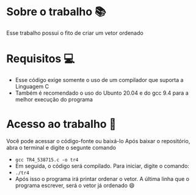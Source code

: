 # Sobre o trabalho :books:
Esse trabalho possui o fito de criar um vetor ordenado
# Requisitos :computer:
* Esse código exige somente o uso de um compilador que suporta a Linguagem C
* Também é recomendado o uso do Ubunto 20.04 e do gcc 9.4 para a melhor execução do programa
# Acesso ao trabalho :hammer:
Você pode acessar o código-fonte ou baixá-lo
Após baixar o repositório, abra o terminal e digite o segunte comando
- `gcc TR4_538715.c -o tr4`
- Em seguida, o código será compilado. Para iniciar, digite o comando:
- `./tr4`
- Após isso o programa irá printar ordenar o vetor. A última linha que o programa escrever, será o vetor já ordenado :smile:
